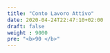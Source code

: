 ```yaml
---
title: "Conto Lavoro Attivo"
date: 2020-04-24T22:47:10+02:00
draft: false
weight : 9000
pre: "<b>90 </b>"
---
```



